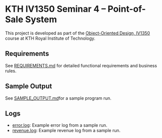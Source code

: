 # KTH IV1350 Seminar 4 – Point-of-Sale System

This project is developed as part of the [Object-Oriented Design, IV1350](https://www.kth.se/student/kurser/kurs/IV1350) course at KTH Royal Institute of Technology.

## Requirements

See [REQUIREMENTS.md](REQUIREMENTS.md) for detailed functional requirements and business rules.

## Sample Output
See [SAMPLE_OUTPUT.md](SAMPLE_OUTPUT.md)for a sample program run.

## Logs
- [error.log](error.log): Example error log from a sample run.
- [revenue.log](revenue.log): Example revenue log from a sample run.
